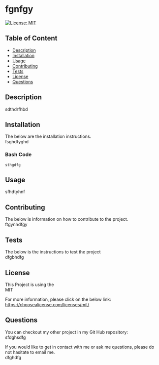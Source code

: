 
# fgnfgy

 [![License: MIT](https://img.shields.io/badge/License-MIT-yellow.svg)](https://opensource.org/licenses/MIT)

## Table of Content

- [Description](#description)
- [Installation](#installation)
- [Usage](#usage)
- [Contributing](#contributing)
- [Tests](#tests)
- [License](#license)
- [Questions](#questions)

## Description
sdthdrfhbd

## Installation
The below are the installation instructions.<br>
fsghdtyghd

### Bash Code
```
sthgdfg
```


## Usage
sfhdtyhnf

## Contributing
The below is information on how to contribute to the project.<br>
ftgynhdfgy

## Tests
The below is the instructions to test the project<br>
dfgbhdfg

## License

This Project is using the<br>
MIT

For more information, please click on the below link:<br>
https://choosealicense.com/licenses/mit/

## Questions

You can checkout my other project in my Git Hub repository:<br>
sfdghsdfg

If you would like to get in contact with me or ask me questions, please do not hasitate to email me.<br>
dfghdfg
